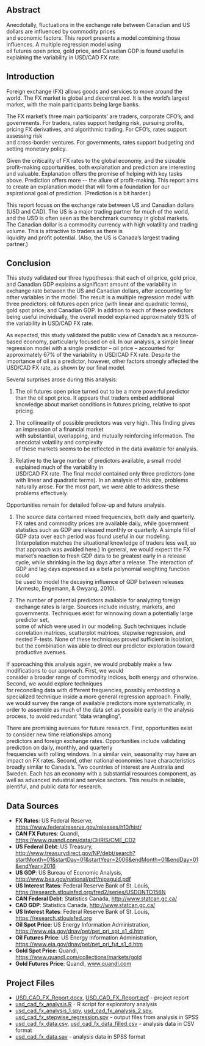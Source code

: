 ## Abstract

Anecdotally,	fluctuations	in	the	exchange	rate	between	Canadian	and	US	dollars	are	influenced	by	commodity	prices	
and	economic	factors.	This	report	presents a	model	combining those	influences. A multiple	regression	model	using	
oil	futures	open	price,	gold	price,	and	Canadian	GDP	is	found	useful	in	explaining the	variability	in USD/CAD	FX rate.

## Introduction

Foreign exchange	(FX)	allows	goods	and	services	to	move around	the	world.	The	FX	market	is	global	and	decentralized. It	is	the	world’s	largest	market,	with	the	main	participants	being	large	banks.

The	FX	market’s three	main	participants’	are traders,	corporate	CFO’s,	and	governments.	For	traders,	rates	support
hedging	risk, pursuing profits, pricing	FX derivatives, and	algorithmic	trading.	For	CFO’s,	rates	support	assessing	risk	
and	cross-border	ventures.	For	governments,	rates	support	budgeting	and	setting	monetary	policy.

Given	the criticality of	FX	rates to the	global	economy,	and	the	sizeable profit-making	opportunities,	both	explanation and	prediction	are	interesting	and	valuable.	Explanation offers the	promise	of	helping with	key	tasks	above. Prediction offers	more	-- the	allure of	profit-making.	This report	aims to	create	an	explanation	model	that	will	form a	foundation for	our	aspirational goal	of prediction.	(Prediction	is	a	bit	harder.)

This	report focuss	on	the	exchange	rate	between	US	and	Canadian	dollars (USD	and	CAD).	The	US	is	a	major	trading
partner	for	much	of	the	world,	and	the	USD	is	often	seen as	the	benchmark	currency	in	global	markets.	The	Canadian
dollar	is	a	commodity	currency	with	high	volatility	and	trading	volume.	This	is	attractive	to	traders	as	there	is	
liquidity	and	profit	potential.	(Also,	the	US	is	Canada’s	largest	trading	partner.)

## Conclusion

This	study	validated	our three	hypotheses:	that	each	of	oil	price,	gold	price,	and	Canadian	GDP	explains	a	significant amount	of	the	variability	in	exchange	rate	between	the	US	and	Canadian	dollars,	after	accounting	for	other	 variables	in	the	model.	The	result	is	a	multiple	regression	model	with	three	predictors:	oil	futures	open	price (with	 linear	and	quadratic	terms),	gold	spot	price,	and	Canadian	GDP.	In	addition	to	each	of	these	predictors	being	useful	individually,	the	overall	model	explained	approximately	93%	of	the	variability	in	USD/CAD	FX	rate.	

As	expected,	this	study	validated	the	public	view	of	Canada’s	as	a	resource-based	economy,	particularly	focused	on oil.	In	our	analysis,	a	simple	linear	regression	model	with	a	single	predictor	– oil	price	– accounted	for	approximately	 67%	of	the	variability	in	USD/CAD	FX	rate.	Despite	the	importance	of	oil	as	a	predictor,	however,	other	factors	 strongly	affected	the	USD/CAD	FX	rate,	as	shown	by	our	final	model.	

Several	surprises	arose	during	this	analysis:

1. The	oil	futures	open	price	turned	out	to	be	a	more	powerful	predictor	than	the	oil	spot	price.	It	appears	that traders	embed	additional	knowledge	about	market	conditions	in	futures	pricing,	relative	to	spot	pricing.

2. The	collinearity	of	possible	predictors	was	very	high.	This	finding	gives	an	impression	of	a	financial	market	
with	substantial,	overlapping,	and	mutually	reinforcing	information.	The	anecdotal	volatility	and	complexity	
of	these	markets	seems	to	be	reflected	in	the	data	available	for	analysis.

3. Relative	to	the	large	number	of	predictors	available,	a	small	model	explained much of	the	variability	in	
USD/CAD	FX	rate.	The	final	model	contained	only	three	predictors (one	with	linear	and	quadratic	terms).
In	an	analysis	of this	size,	problems	naturally	arose.	For	the	most	part,	we	were	able	to	address	these	problems	effectively.

Opportunities	remain	for	detailed	follow-up	and	future	analysis.

1. The	source	data	contained	mixed	frequencies,	both	daily	and	quarterly.	FX rates	and	commodity	prices	are	
available	daily,	while	government	statistics	such	as	GDP	are	released	monthly	or	quarterly.	A	simple	fill	of	
GDP data	over	each	period	was	found	useful	in	our	modeling.	(Interpolation	matches the	situational	
knowledge of	traders	less	well,	so	that	approach	was	avoided here.)		In	general, we	would expect	the	FX	
market’s	reaction	to	fresh GDP	data	to	be	greatest early	in a release	cycle,	while shrinking	in	the	lag	days	after
a	release. The	interaction	of	GDP	and	lag	days	expressed	as	a beta	polynomial	weighting	function could	
be	used	to	model	the	decaying	influence	of	GDP between	releases (Armesto,	Engemann,	&	Owyang,	2010).		

2. The	number	of	potential	predictors	available	for	analyzing	foreign	exchange	rates	is	large.	Sources	include	
industry,	markets,	and	governments.		Techniques	exist	for	winnowing	down	a	potentially	large	predictor	set,	
some	of	which	were	used	in	our	modeling.	Such	techniques	include	correlation	matrices,	scatterplot	matrices,
stepwise	regression,	and	nested	F-tests. None	of	these	techniques	proved	sufficient	in	isolation,	but	the	
combination	was	able	to	direct	our	predictor	exploration	toward	productive	avenues.

If	approaching	this	analysis	again,	we	would	probably	make	a	few	modifications	to	our	approach.	First,	we	would	
consider	a	broader	range	of	commodity	indices,	both	energy	and	otherwise.	Second,	we	would	explore	techniques	
for	reconciling	data	with	different frequencies,	possibly	embedding	a	specialized	technique	inside	a	more	general	
regression	approach.	Finally,	we	would	survey	the	range	of	available	predictors	more	systematically,	in	order	to	assemble as	much	of	the	data	set	as	possible	early	in	the	analysis	process,	to	avoid	redundant	“data	wrangling”.

There	are	promising	avenues	for	future	research.	First,	opportunities	exist to	consider	new	time relationships	among	
predictors	and	foreign	exchange	rates.	Opportunities	include	validating	prediction	on	daily,	monthly,	and	quarterly	
frequencies	with	rolling	windows.	In	a	similar	vein,	seasonality	may	have	an impact	on	FX	rates.	Second,	other	national economies	have	characteristics	broadly	similar	to	Canada’s.	Two	countries	of	interest are	Australia	and	Sweden.
Each	has	an	economy	with	a	substantial	resources	component,	as	well	as	advanced	industrial	and	service	sectors.
This	results	in	reliable,	plentiful,	and	public	data	for	research.

## Data	Sources

* **FX	Rates**: US	Federal	Reserve, https://www.federalreserve.gov/releases/h10/hist/
* **CAN	FX Futures**: Quandl, https://www.quandl.com/data/CHRIS/CME_CD2
* **US	Federal	Debt**: US	Treasury, http://www.treasurydirect.gov/NP/debt/search?startMonth=01&startDay=01&startYear=2006&endMonth=01&endDay=01&endYear=2016
* **US GDP**: US	Bureau	of	Economic	Analysis, http://www.bea.gov/national/pdf/nipaguid.pdf
* **US	Interest	Rates**: Federal	Reserve	Bank	of	St.	Louis, https://research.stlouisfed.org/fred2/series/USDONTD156N
* **CAN	Federal	Debt**: Statistics Canada, http://www.statcan.gc.ca/
* **CAD	GDP**: Statistics Canada, http://www.statcan.gc.ca/
* **US	Interest	Rates**: Federal	Reserve	Bank	of	St.	Louis, https://research.stlouisfed.org
* **Oil	Spot	Price**: US	Energy	Information	Administration, https://www.eia.gov/dnav/pet/pet_pri_spt_s1_d.htm
* **Oil	Futures	Price**: US	Energy	Information	Administration, https://www.eia.gov/dnav/pet/pet_pri_fut_s1_d.htm
* **Gold	Spot	Price**: Quandl, https://www.quandl.com/collections/markets/gold
* **Gold	Futures	Price**: Quandl, www.quandl.com

## Project Files


* [USD_CAD_FX_Report.docx](USD_CAD_FX_Report.docx), [USD_CAD_FX_Report.pdf](USD_CAD_FX_Report.pdf) - project report
* [usd_cad_fx_analysis.R](usd_cad_fx_analysis.R) - R script for exploratory analysis
* [usd_cad_fx_analysis_1.spv](usd_cad_fx_analysis_1.spv), [usd_cad_fx_analysis_2.spv](usd_cad_fx_analysis_2.spv), [usd_cad_fx_stepwise_regression.spv](usd_cad_fx_stepwise_regression.spv) - output files from analysis in SPSS
* [usd_cad_fx_data.csv](usd_cad_fx_data.csv), [usd_cad_fx_data_filled.csv](usd_cad_fx_data_filled.cs) - analysis data in CSV format
* [usd_cad_fx_data.sav](usd_cad_fx_data.sav) - analysis data in SPSS format
